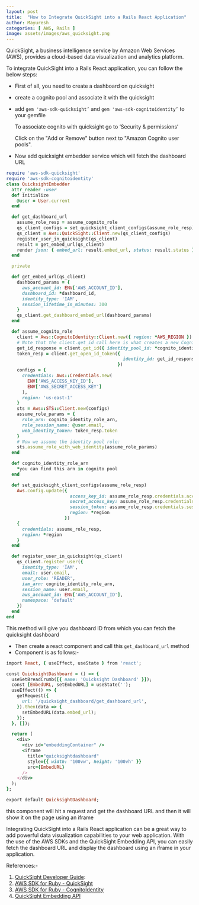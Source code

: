 ```yaml
---
layout: post
title:  "How to Integrate QuickSight into a Rails React Application"
author: Mayuresh
categories: [ AWS, Rails ]
image: assets/images/aws_quicksight.png
---
```


QuickSight, a business intelligence service by Amazon Web Services (AWS), provides a cloud-based data visualization and analytics platform.

To integrate QuickSight into a Rails React application, you can follow the below steps:

- First of all, you need to create a dashboard on quicksight
- create a cognito pool and associate it with the quicksight
- add `gem 'aws-sdk-quicksight’` and `gem 'aws-sdk-cognitoidentity’` to your gemfile

   To associate cognito with quicksight  go to ‘Security & permissions’

   Click on the "Add or Remove" button next to "Amazon Cognito user pools".

- Now add quicksight embedder service which will fetch the dashboard URL

```ruby
require 'aws-sdk-quicksight'
require 'aws-sdk-cognitoidentity'
class QuicksightEmbedder
  attr_reader :user
  def initialize
    @user = User.current
  end

  def get_dashboard_url
    assume_role_resp = assume_cognito_role
    qs_client_configs = set_quicksight_client_configs(assume_role_resp)
    qs_client = Aws::QuickSight::Client.new(qs_client_configs)
    register_user_in_quicksight(qs_client)
    result = get_embed_url(qs_client)
    render json: { embed_url: result.embed_url, status: result.status }
  end

  private

  def get_embed_url(qs_client)
    dashboard_params = {
      aws_account_id: ENV['AWS_ACCOUNT_ID'],
      dashboard_id: *dashboard_id,
      identity_type: 'IAM',
      session_lifetime_in_minutes: 300
    }
    qs_client.get_dashboard_embed_url(dashboard_params)
  end

  def assume_cognito_role
    client = Aws::CognitoIdentity::Client.new({ region: *AWS_REGION })
    # Note that the client.get_id call here is what creates a new Cognito user.
    get_id_response = client.get_id({ identity_pool_id: *cognito_identity_pool_id })
    token_resp = client.get_open_id_token({
                                            identity_id: get_id_response.identity_id
                                          })
    configs = {
      credentials: Aws::Credentials.new(
        ENV['AWS_ACCESS_KEY_ID'],
        ENV['AWS_SECRET_ACCESS_KEY']
      ),
      region: 'us-east-1'
    }
    sts = Aws::STS::Client.new(configs)
    assume_role_params = {
      role_arn: cognito_identity_role_arn,
      role_session_name: @user.email,
      web_identity_token: token_resp.token
    }
    # Now we assume the identity pool role:
    sts.assume_role_with_web_identity(assume_role_params)
  end

  def cognito_identity_role_arn
    *you can find this arn in cognito pool
  end

  def set_quicksight_client_configs(assume_role_resp)
    Aws.config.update({
                        access_key_id: assume_role_resp.credentials.access_key_id,
                        secret_access_key: assume_role_resp.credentials.secret_access_key,
                        session_token: assume_role_resp.credentials.session_token,
                        region: *region
                      })
    {
      credentials: assume_role_resp,
      region: *region
    }
  end

  def register_user_in_quicksight(qs_client)
    qs_client.register_user({
      identity_type: 'IAM',
      email: user.email,
      user_role: 'READER',
      iam_arn: cognito_identity_role_arn,
      session_name: user.email,
      aws_account_id: ENV['AWS_ACCOUNT_ID'],
      namespace: 'default'
    })
  end
end
```

This method will give you dashboard ID from which you can fetch the quicksight dashboard

- Then create a react component and call this `get_dashboard_url` method
- Component is as follows:-

```ruby
import React, { useEffect, useState } from 'react';

const QuicksightDashboard = () => {
  useSetBreadCrumb([{ name: 'Quicksight Dashboard' }]);
  const [EmbedURL, setEmbedURL] = useState('');
  useEffect(() => {
    getRequest({
      url: '/quicksight_dashboard/get_dashboard_url',
    }).then(data => {
      setEmbedURL(data.embed_url);
    });
  }, []);

  return (
    <div>
      <div id="embeddingContainer" />
      <iframe
        title="quicksightdashboard"
        style={{ width: '100vw', height: '100vh' }}
        src={EmbedURL}
      />
    </div>
  );
};

export default QuicksightDashboard;
```

this component will hit a request and get the dashboard URL and then it will show it on the page using an iframe 

Integrating QuickSight into a Rails React application can be a great way to add powerful data visualization capabilities to your web application. With the use of the AWS SDKs and the QuickSight Embedding API, you can easily fetch the dashboard URL and display the dashboard using an iframe in your application.

References:-

1. [QuickSight Developer Guide](https://docs.aws.amazon.com/quicksight/latest/APIReference/Welcome.html):
2. [AWS SDK for Ruby - QuickSight](https://docs.aws.amazon.com/sdk-for-ruby/v3/api/Aws/QuickSight.html)
3. [AWS SDK for Ruby - CognitoIdentity](https://docs.aws.amazon.com/sdk-for-ruby/v3/api/Aws/CognitoIdentity.html)
4. [QuickSight Embedding API](https://docs.aws.amazon.com/quicksight/latest/user/embedded-dashboards.html)
